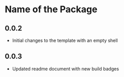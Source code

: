 # Name of the Package

## 0.0.2

- Initial changes to the template with an empty shell

## 0.0.3

- Updated readme document with new build badges